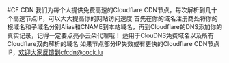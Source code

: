 #CF CDN
我们为每个人提供免费高速的Cloudflare CDN节点，每次解析到几十个高速节点IP，可以大大提高你的网站访问速度
首先在你的域名注册商处将你的根域名和子域名分别Alias和CNAME到本站域名，再到Cloudflare的DNS添加你的真实记录，记得一定要点亮小云朵代理哦！
适用于ClouDNS免费域名以及所有Cloudflare双向解析的域名
如果节点部分IP失效或有更快的Cloudflare CDN节点IP，欢迎大家反馈到cfcdn@cock.lu
